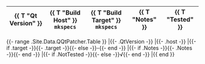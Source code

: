 | {{ T "Qt Version" }} | {{ T "Build Host" }} `mkspecs` | {{ T "Build Target" }} `mkspecs` | {{ T "Notes" }} | {{ T "Tested" }} |
|-|-|-|-|-|
{{- range .Site.Data.QQtPatcher.Table }}
|{{- .QtVersion -}}
|{{- .host -}}
|{{- if .target -}}{{- .target -}}{{- else -}}-{{- end -}}
|{{- if .Notes -}}{{- .Notes -}}{{- end -}}
|{{- if .NotTested -}}{{- else -}}√{{- end -}}
|{{ end }}
